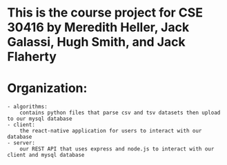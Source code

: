 # This is the course project for CSE 30416 by Meredith Heller, Jack Galassi, Hugh Smith, and Jack Flaherty

# Organization:
    - algorithms:
        contains python files that parse csv and tsv datasets then upload to our mysql database
    - client:
        the react-native application for users to interact with our database
    - server: 
        our REST API that uses express and node.js to interact with our client and mysql database